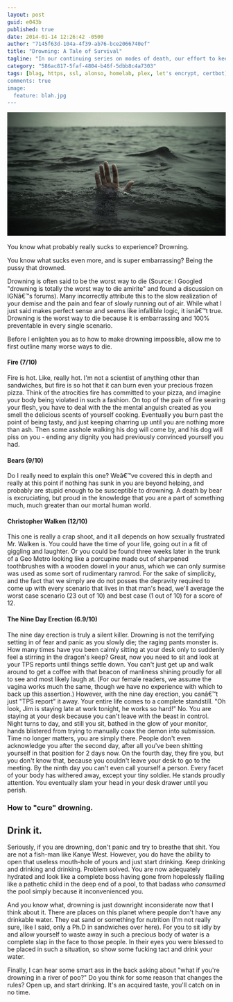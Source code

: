 ```yaml
---
layout: post
guid: e043b
published: true
date: 2014-01-14 12:26:42 -0500
author: "7145f63d-104a-4f39-ab76-bce2066740ef"
title: "Drowning: A Tale of Survival"
tagline: "In our continuing series on modes of death, our effort to keep you safe and healthy, we bring you an in-depth look at Drowning, the silent killer. Well, silent except for all the screaming and splashing, I guess. If you could keep it down out there, we\'re trying to write here. "
category: "586ac817-5faf-4804-b46f-5dbb8c4a7303"
tags: [blag, https, ssl, alonso, homelab, plex, let's encrypt, certbot]
comments: true
image:
  feature: blah.jpg
---
```


![](/assets/img/lol/drowning.png)

You know what probably really sucks to experience? Drowning.

You know what sucks even more, and is super embarrassing? Being the pussy that drowned.

Drowning is often said to be the worst way to die (Source: I Googled "drowning is totally the worst way to die amirite" and found a discussion on IGNâ€™s forums). Many incorrectly attribute this to the slow realization of your demise and the pain and fear of slowly running out of air. While what I just said makes perfect sense and seems like infallible logic, it isnâ€™t true. Drowning is the worst way to die because it is embarrassing and 100% preventable in every single scenario.

Before I enlighten you as to how to make drowning impossible, allow me to first outline many worse ways to die.

#### Fire (7/10)

Fire is hot. Like, really hot. I'm not a scientist of anything other than sandwiches, but fire is so hot that it can burn even your precious frozen pizza. Think of the atrocities fire has committed to your pizza, and imagine your body being violated in such a fashion. On top of the pain of fire searing your flesh, you have to deal with the the mental anguish created as you smell the delicious scents of yourself cooking. Eventually you burn past the point of being tasty, and just keeping charring up until you are nothing more than ash. Then some asshole walking his dog will come by, and his dog will piss on you - ending any dignity you had previously convinced yourself you had.

#### Bears (9/10)

Do I really need to explain this one? Weâ€™ve covered this in depth and really at this point if nothing has sunk in you are beyond helping, and probably are stupid enough to be susceptible to drowning. A death by bear is excruciating, but proud in the knowledge that you are a part of something much, much greater than our mortal human world.

#### Christopher Walken (12/10)

This one is really a crap shoot, and it all depends on how sexually frustrated Mr. Walken is. You could have the time of your life, going out in a fit of giggling and laughter. Or you could be found three weeks later in the trunk of a Geo Metro looking like a porcupine made out of sharpened toothbrushes with a wooden dowel in your anus, which we can only surmise was used as some sort of rudimentary ramrod. For the sake of simplicity, and the fact that we simply are do not posses the depravity required to come up with every scenario that lives in that man's head, we'll average the worst case scenario (23 out of 10) and best case (1 out of 10) for a score of 12.

#### The Nine Day Erection (6.9/10)

The nine day erection is truly a silent killer. Drowning is not the terrifying setting in of fear and panic as you slowly die; the raging pants monster is. How many times have you been calmly sitting at your desk only to suddenly feel a stirring in the dragon's keep? Great, now you need to sit and look at your TPS reports until things settle down. You can't just get up and walk around to get a coffee with that beacon of manliness shining proudly for all to see and most likely laugh at. (For our female readers, we assume the vagina works much the same, though we have no experience with which to back up this assertion.) However, with the nine day erection, you canâ€™t just "TPS report" it away. Your entire life comes to a complete standstill. "Oh look, Jim is staying late at work tonight, he works so hard!" No. You are staying at your desk because you can't leave with the beast in control. Night turns to day, and still you sit, bathed in the glow of your monitor, hands blistered from trying to manually coax the demon into submission. Time no longer matters, you are simply there. People don't even acknowledge you after the second day, after all you've been shitting yourself in that position for 2 days now. On the fourth day, they fire you, but you don't know that, because you couldn't leave your desk to go to the meeting. By the ninth day you can't even call yourself a person. Every facet of your body has withered away, except your tiny soldier. He stands proudly attention. You eventually slam your head in your desk drawer until you perish.

### How to "cure" drowning.

Drink it.
---------

Seriously, if you are drowning, don't panic and try to breathe that shit. You are not a fish-man like Kanye West. However, you do have the ability to open that useless mouth-hole of yours and just start drinking. Keep drinking and drinking and drinking. Problem solved. You are now adequately hydrated and look like a complete boss having gone from hopelessly flailing like a pathetic child in the deep end of a pool, to that badass who _consumed_ the pool simply because it inconvenienced you.

And you know what, drowning is just downright inconsiderate now that I think about it. There are places on this planet where people don't have any drinkable water. They eat sand or something for nutrition (I'm not really sure, like I said, only a Ph.D in sandwiches over here). For you to sit idly by and allow yourself to waste away in such a precious body of water is a complete slap in the face to those people. In their eyes you were blessed to be placed in such a situation, so show some fucking tact and drink your water.

Finally, I can hear some smart ass in the back asking about "what if you're drowning in a river of poo?" Do you think for some reason that changes the rules? Open up, and start drinking. It's an acquired taste, you'll catch on in no time.